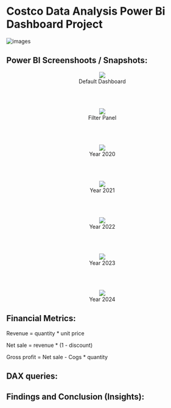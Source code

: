 # Costco Data Analysis Power Bi Dashboard Project

![images](https://github.com/user-attachments/assets/af740559-c15b-45f2-9d79-92ca8bef85d9)

## Power BI Screenshoots / Snapshots:
<p align="center">
  <img src="https://github.com/user-attachments/assets/441c86c3-d05d-4141-9a26-57f3d15c0a96
" />
  <br>
  Default Dashboard
</p>

<br><br>

<p align="center">
  <img src="https://github.com/user-attachments/assets/358a3faf-b604-4e49-92bd-6673f2e20b72" />
  <br>
  Filter Panel
</p>

<br><br>

<p align="center">
  <img src="https://github.com/user-attachments/assets/b14604bd-b315-4400-ba0f-1ecd022d45cb" />
  <br>
  Year 2020
</p>

<br><br>

<p align="center">
  <img src="https://github.com/user-attachments/assets/006fc5b6-ab15-485a-b9b4-65a141ab60b8" />
  <br>
  Year 2021
</p>

<br><br>

<p align="center">
  <img src="https://github.com/user-attachments/assets/9975e755-0f7c-440d-80f2-9e6a67079d7b"
 />
  <br>
  Year 2022
</p>

<br><br>

<p align="center">
  <img src="https://github.com/user-attachments/assets/2684ee21-7fad-4176-aeca-98ad19d3dce2"/>
  <br>
  Year 2023
</p>

<br><br>

<p align="center">
  <img src="https://github.com/user-attachments/assets/0379d13d-51af-4ef7-b5cd-4309b96bf93d"/>
  <br>
  Year 2024
</p>




## Financial Metrics:
Revenue = quantity * unit price

Net sale = revenue * (1 - discount)

Gross profit = Net sale - Cogs * quantity

## DAX queries:


## Findings and Conclusion (Insights):



